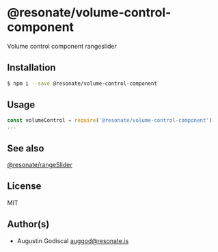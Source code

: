 # @resonate/volume-control-component

Volume control component rangeslider

## Installation

```sh
$ npm i --save @resonate/volume-control-component
```

## Usage

```javascript
const volumeControl = require('@resonate/volume-control-component')
...

```

## See also

[@resonate/rangeSlider](/packages/rangeslider)

## License

MIT

## Author(s)

- Augustin Godiscal <auggod@resonate.is>
